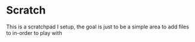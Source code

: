 # Scratch

This is a scratchpad I setup, the goal is just to be a simple area to add files to in-order to play with
